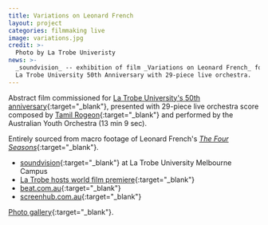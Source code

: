 ```yaml
---
title: Variations on Leonard French
layout: project
categories: filmmaking live
image: variations.jpg
credit: >-
  Photo by La Trobe Univeristy
news: >-
  _soundvision_ -- exhibition of film _Variations on Leonard French_ for
  La Trobe University 50th Anniversary with 29-piece live orchestra.
---
```


Abstract film commissioned for [La Trobe University's 50th anniversary][soundvision]{:target="_blank"},
presented with 29-piece live orchestra score composed by [Tamil Rogeon]{:target="_blank"}
and performed by the Australian Youth Orchestra (13 min 9 sec).

Entirely sourced from macro footage of Leonard French's [_The Four Seasons_][four]{:target="_blank"}.

- [soundvision]{:target="_blank"} at La Trobe University Melbourne Campus
- [La Trobe hosts world film premiere](https://www.latrobe.edu.au/news/articles/2017/release/la-trobe-hosts-world-film-premiere){:target="_blank"}
- [beat.com.au](http://www.beat.com.au/arts/leonard-french-s-stained-glass-treasure-la-trobe-uni-gets-special-cinematic-treatment-during){:target="_blank"}
- [screenhub.com.au](http://www.screenhub.com.au/whats-on/victoria/screenings-festivals-and-programs/la-trobe-hosts-world-film-premiere-variations-on-leonard-french-222252){:target="_blank"}

[Photo gallery](http://photos.paulwrankin.com/soundvision/){:target="_blank"}.

[tamil rogeon]: http://www.tamilrogeon.com
[soundvision]: https://50years.latrobe/events/soundvision/
[four]: https://commons.wikimedia.org/wiki/File:Leonard_French_La_Trobe_01.jpg
